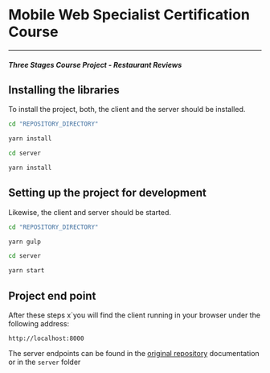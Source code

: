 # Mobile Web Specialist Certification Course
---
#### _Three Stages Course Project - Restaurant Reviews_

## Installing the libraries

To install the project, both, the client and the server should be installed. 

``` sh
cd "REPOSITORY_DIRECTORY"

yarn install

cd server

yarn install 
```

## Setting up the project for development

Likewise, the client and server should be started.

``` sh
cd "REPOSITORY_DIRECTORY"

yarn gulp

cd server

yarn start
```

## Project end point

After these steps x`you will find the client running in your browser under the following address:

```
http://localhost:8000
```

The server endpoints can be found in the [original repository](https://github.com/udacity/mws-restaurant-stage-3) documentation or in the `server` folder
